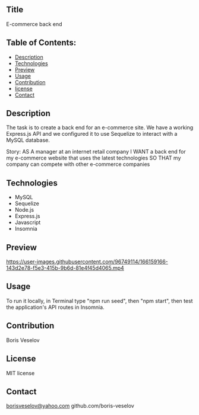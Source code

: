 ## Title 

E-commerce back end

## Table of Contents:
  
* [Description](#description)
* [Technologies](#technologies)
* [Preview](#preview)
* [Usage](#usage)
* [Contribution](#contribution)
* [license](#license)
* [Contact](#contact)

## Description

The task is to create a back end for an e-commerce site. We have a working Express.js API and we configured it to use Sequelize to interact with a MySQL database.

Story: AS A manager at an internet retail company
I WANT a back end for my e-commerce website that uses the latest technologies
SO THAT my company can compete with other e-commerce companies

## Technologies

* MySQL
* Sequelize
* Node.js
* Express.js
* Javascript
* Insomnia

## Preview

https://user-images.githubusercontent.com/96749114/166159166-143d2e78-f5e3-415b-9b6d-81e4f45d4065.mp4

## Usage

To run it locally, in Terminal type "npm run seed", then "npm start", then test the application's API routes in Insomnia.

## Contribution

Boris Veselov

## License
  
MIT license

## Contact

borisveselov@yahoo.com
github.com/boris-veselov

